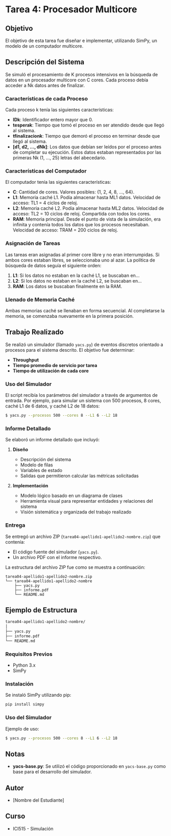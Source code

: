 # Tarea 4: Procesador Multicore

## Objetivo
El objetivo de esta tarea fue diseñar e implementar, utilizando SimPy, un modelo de un computador multicore.

## Descripción del Sistema
Se simuló el procesamiento de K procesos intensivos en la búsqueda de datos en un procesador multicore con C cores. Cada proceso debía acceder a Nk datos antes de finalizar.

### Características de cada Proceso
Cada proceso k tenía las siguientes características:
- **IDk**: Identificador entero mayor que 0.
- **tesperak**: Tiempo que tomó el proceso en ser atendido desde que llegó al sistema.
- **tfinalizacionk**: Tiempo que demoró el proceso en terminar desde que llegó al sistema.
- **[d1, d2, ..., dNk]**: Los datos que debían ser leídos por el proceso antes de completar su ejecución. Estos datos estaban representados por las primeras Nk (1, ..., 25) letras del abecedario.

### Características del Computador
El computador tenía las siguientes características:
- **C**: Cantidad de cores. Valores posibles: {1, 2, 4, 8, ..., 64}.
- **L1**: Memoria caché L1. Podía almacenar hasta ML1 datos. Velocidad de acceso: TL1 = 4 ciclos de reloj.
- **L2**: Memoria caché L2. Podía almacenar hasta ML2 datos. Velocidad de acceso: TL2 = 10 ciclos de reloj. Compartida con todos los cores.
- **RAM**: Memoria principal. Desde el punto de vista de la simulación, era infinita y contenía todos los datos que los procesos necesitaban. Velocidad de acceso: TRAM = 200 ciclos de reloj.

### Asignación de Tareas
Las tareas eran asignadas al primer core libre y no eran interrumpidas. Si ambos cores estaban libres, se seleccionaba uno al azar. La política de búsqueda de datos seguía el siguiente orden:
1. **L1**: Si los datos no estaban en la caché L1, se buscaban en...
2. **L2**: Si los datos no estaban en la caché L2, se buscaban en...
3. **RAM**: Los datos se buscaban finalmente en la RAM.

### Llenado de Memoria Caché
Ambas memorias caché se llenaban en forma secuencial. Al completarse la memoria, se comenzaba nuevamente en la primera posición.

## Trabajo Realizado
Se realizó un simulador (llamado `yacs.py`) de eventos discretos orientado a procesos para el sistema descrito. El objetivo fue determinar:
- **Throughput**
- **Tiempo promedio de servicio por tarea**
- **Tiempo de utilización de cada core**

### Uso del Simulador
El script recibía los parámetros del simulador a través de argumentos de entrada. Por ejemplo, para simular un sistema con 500 procesos, 8 cores, caché L1 de 6 datos, y caché L2 de 18 datos:

```bash
$ yacs.py --procesos 500 --cores 8 --L1 6 --L2 18
```

### Informe Detallado
Se elaboró un informe detallado que incluyó:
1. **Diseño**
   - Descripción del sistema
   - Modelo de filas
   - Variables de estado
   - Salidas que permitieron calcular las métricas solicitadas

2. **Implementación**
   - Modelo lógico basado en un diagrama de clases
   - Herramienta visual para representar entidades y relaciones del sistema
   - Visión sistemática y organizada del trabajo realizado

### Entrega
Se entregó un archivo ZIP (`tarea04-apellido1-apellido2-nombre.zip`) que contenía:
- El código fuente del simulador (`yacs.py`).
- Un archivo PDF con el informe respectivo.

La estructura del archivo ZIP fue como se muestra a continuación:

```
tarea04-apellido1-apellido2-nombre.zip
└── tarea04-apellido1-apellido2-nombre
    ├── yacs.py
    ├── informe.pdf
    └── README.md
```

## Ejemplo de Estructura
```bash
tarea04-apellido1-apellido2-nombre/
│
├── yacs.py
├── informe.pdf
└── README.md
```

### Requisitos Previos
- Python 3.x
- SimPy

### Instalación
Se instaló SimPy utilizando pip:
```bash
pip install simpy
```

### Uso del Simulador
Ejemplo de uso:
```bash
$ yacs.py --procesos 500 --cores 8 --L1 6 --L2 18
```

## Notas
- **yacs-base.py**: Se utilizó el código proporcionado en `yacs-base.py` como base para el desarrollo del simulador.

## Autor
- [Nombre del Estudiante]

## Curso
- ICI515 - Simulación